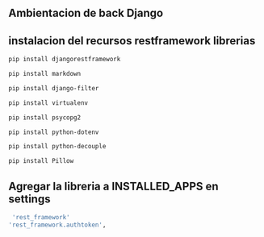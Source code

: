 ## Ambientacion de back Django
## instalacion del recursos restframework librerias
```bash
pip install djangorestframework
```
```bash
pip install markdown
```
```bash
pip install django-filter  
```
```bash
pip install virtualenv
```
```bash
pip install psycopg2
```
```bash
pip install python-dotenv
```
```bash
pip install python-decouple
```
```bash
pip install Pillow
```

## Agregar la libreria a INSTALLED_APPS en settings
```bash
 'rest_framework'
'rest_framework.authtoken',